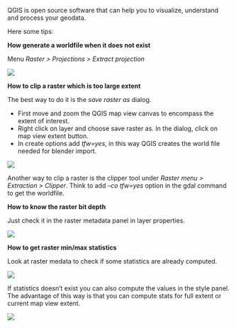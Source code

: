 QGIS is open source software that can help you to visualize, understand and process your geodata.

Here some tips:

**How generate a worldfile when it does not exist**

Menu *Raster > Projections > Extract projection*

![](https://raw.githubusercontent.com/wiki/domlysz/blenderGIS/images/qgis_extract_wf.jpg)

**How to clip a raster which is too large extent**

The best way to do it is the *save raster as* dialog.

* First move and zoom the QGIS map view canvas to encompass the extent of interest.
* Right click on layer and choose save raster as. In the dialog, click on map view extent button.
* In create options add *tfw=yes*, in this way QGIS creates the world file needed for blender import.

![](https://raw.githubusercontent.com/wiki/domlysz/blenderGIS/images/qgis_saveAs_clip.jpg)

Another way to clip a raster is the clipper tool under *Raster menu > Extraction > Clipper*. Think to add *–co tfw=yes* option in the gdal command to get the worldfile.

**How to know the raster bit depth**

Just check it in the raster metadata panel in layer properties.

![](https://raw.githubusercontent.com/wiki/domlysz/blenderGIS/images/qgis_metadata_bitDepth.jpg)

**How to get raster min/max statistics**

Look at raster medata to check if some statistics are already computed.

![](https://raw.githubusercontent.com/wiki/domlysz/blenderGIS/images/qgis_metadata_Stats.jpg)

If statistics doesn’t exist you can also compute the values in the style panel. The advantage of this way is that you can compute stats for full extent or current map view extent.

![](https://raw.githubusercontent.com/wiki/domlysz/blenderGIS/images/qgis_properties_stats.jpg)
